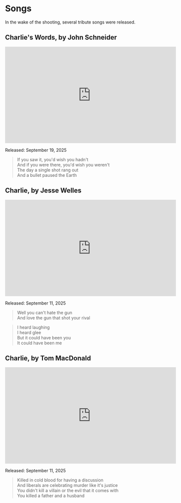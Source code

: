 # Songs

In the wake of the shooting, several tribute songs were released.

## Charlie's Words, by John Schneider

<iframe frameborder="0" width="560" height="315" src="https://www.youtube.com/embed/Tla80FkdxAs?disablekb=1&start=80&end=100" allow="fullscreen"></iframe>

Released: September 19, 2025

> If you saw it, you'd wish you hadn't  
> And if you were there, you'd wish you weren't  
> The day a single shot rang out  
> And a bullet paused the Earth

## Charlie, by Jesse Welles

<iframe frameborder="0" width="560" height="315" src="https://www.youtube.com/embed/UCBkt5Nt1wo?disablekb=1&start=80&end=100" allow="fullscreen"></iframe>

Released: September 11, 2025

> Well you can't hate the gun  
> And love the gun that shot your rival

> I heard laughing  
> I heard glee  
> But it could have been you  
> It could have been me

## Charlie, by Tom MacDonald

<iframe frameborder="0" width="560" height="315" src="https://www.youtube.com/embed/q8SbeHhNR9k?disablekb=1&start=80&end=100" allow="fullscreen"></iframe>

Released: September 11, 2025

> Killed in cold blood for having a discussion  
> And liberals are celebrating murder like it's justice  
> You didn't kill a villain or the evil that it comes with  
> You killed a father and a husband
